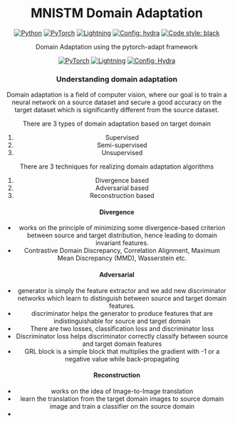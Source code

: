<div align="center">

# MNISTM Domain Adaptation 

<a href="https://www.python.org/"><img alt="Python" src="https://img.shields.io/badge/-Python 3.7+-blue?style=for-the-badge&logo=python&logoColor=white"></a>
<a href="https://pytorch.org/get-started/locally/"><img alt="PyTorch" src="https://img.shields.io/badge/-PyTorch 1.8+-ee4c2c?style=for-the-badge&logo=pytorch&logoColor=white"></a>
<a href="https://pytorchlightning.ai/"><img alt="Lightning" src="https://img.shields.io/badge/-Lightning 1.5+-792ee5?style=for-the-badge&logo=pytorchlightning&logoColor=white"></a>
<a href="https://hydra.cc/"><img alt="Config: hydra" src="https://img.shields.io/badge/config-hydra 1.1-89b8cd?style=for-the-badge&labelColor=gray"></a>
<a href="https://black.readthedocs.io/en/stable/"><img alt="Code style: black" src="https://img.shields.io/badge/code%20style-black-black.svg?style=for-the-badge&labelColor=gray"></a>

Domain Adaptation using the pytorch-adapt framework <br>

<a href="https://github.com/KevinMusgrave/pytorch-adapt"></a>

<a href="https://pytorch.org/get-started/locally/"><img alt="PyTorch" src="https://img.shields.io/badge/PyTorch-ee4c2c?logo=pytorch&logoColor=white"></a>
<a href="https://pytorchlightning.ai/"><img alt="Lightning" src="https://img.shields.io/badge/-Lightning-792ee5?logo=pytorchlightning&logoColor=white"></a>
<a href="https://hydra.cc/"><img alt="Config: Hydra" src="https://img.shields.io/badge/Config-Hydra-89b8cd"></a>
<br>


### Understanding domain adaptation

Domain adaptation is a field of computer vision, where our goal is to train a neural network on a source dataset and secure a good accuracy on the target dataset which is significantly different from the source dataset. 

There are 3 types of domain adaptation based on target domain

1. Supervised
2. Semi-supervised
3. Unsupervised

There are 3 techniques for realizing domain adaptation algorithms

1. Divergence based
2. Adversarial based
3. Reconstruction based

#### Divergence

- works on the principle of minimizing some divergence-based criterion between source and target distribution, hence leading to domain invariant features.
- Contrastive Domain Discrepancy, Correlation Alignment, Maximum Mean Discrepancy (MMD), Wasserstein etc.


#### Adversarial

- generator is simply the feature extractor and we add new discriminator networks which learn to distinguish between source and target domain features. 
- discriminator helps the generator to produce features that are indistinguishable for source and target domain
- There are two losses, classification loss and discriminator loss
- Discriminator loss helps discriminator correctly classify between source and target domain features
- GRL block is a simple block that multiplies the gradient with -1 or a negative value while back-propagating


#### Reconstruction

- works on the idea of Image-to-Image translation
- learn the translation from the target domain images to source domain image and train a classifier on the source domain
- 